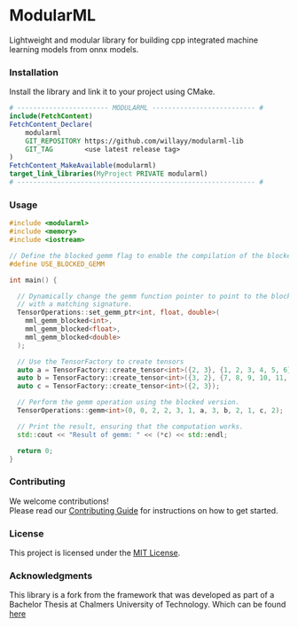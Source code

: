 # ModularML
Lightweight and modular library for building cpp integrated machine learning models from onnx models.

### Installation

Install the library and link it to your project using CMake.

```cmake
# ----------------------- MODULARML -------------------------- #
include(FetchContent)
FetchContent_Declare(
    modularml
    GIT_REPOSITORY https://github.com/willayy/modularml-lib
    GIT_TAG        <use latest release tag>
)
FetchContent_MakeAvailable(modularml)
target_link_libraries(MyProject PRIVATE modularml)
# ------------------------------------------------------------ #
```

### Usage
```cpp
#include <modularml>
#include <memory>
#include <iostream>

// Define the blocked gemm flag to enable the compilation of the blocked gemm function
#define USE_BLOCKED_GEMM

int main() {

  // Dynamically change the gemm function pointer to point to the blocked version, this works for any function 
  // with a matching signature.
  TensorOperations::set_gemm_ptr<int, float, double>(
    mml_gemm_blocked<int>, 
    mml_gemm_blocked<float>, 
    mml_gemm_blocked<double>
  );

  // Use the TensorFactory to create tensors
  auto a = TensorFactory::create_tensor<int>({2, 3}, {1, 2, 3, 4, 5, 6});
  auto b = TensorFactory::create_tensor<int>({3, 2}, {7, 8, 9, 10, 11, 12});
  auto c = TensorFactory::create_tensor<int>({2, 3});

  // Perform the gemm operation using the blocked version.
  TensorOperations::gemm<int>(0, 0, 2, 2, 3, 1, a, 3, b, 2, 1, c, 2);

  // Print the result, ensuring that the computation works.
  std::cout << "Result of gemm: " << (*c) << std::endl;

  return 0;
}
```

### Contributing
We welcome contributions!  
Please read our [Contributing Guide](CONTRIBUTING.md) for instructions on how to get started.

### License
This project is licensed under the [MIT License](LICENSE).

### Acknowledgments
This library is a fork from the framework that was developed as part of a Bachelor Thesis at Chalmers University of Technology. Which can be found [here](https://github.com/willayy/modularml)